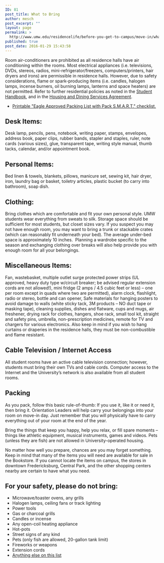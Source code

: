 ```yaml
---
ID: 81
post_title: What to Bring
author: mesch
post_excerpt: ""
layout: page
permalink: >
  http://www.umw.edu/residencelife/before-you-get-to-campus/move-in/what-to-bring/
published: true
post_date: 2016-01-29 15:43:58
---
```

Room air-conditioners are prohibited as all residence halls have air conditioning within the rooms. Most electrical appliances (i.e. televisions, DVDs, stereos, radios, mini-refrigerator/freezers, computers/printers, hair dryers and irons) are permissible in residence halls. However, due to safety considerations, flame or spark-producing items (i.e. candles, halogen lamps, incense burners, oil burning lamps, lanterns and space heaters) are not permitted. Refer to further residential policies as noted in the <a href="http://publications.umw.edu/student-handbook/">Student Handbook</a>, and in the <a href="http://www.umw.edu/residencelife/before-you-get-to-campus/services-agreement/">Housing and Dining Services Agreement</a>.
<ul>
 	<li><a href="http://www.umw.edu/residencelife/wp-content/uploads/sites/30/2016/06/Eagle-Approved-list.pdf">Printable "Eagle Approved Packing List with Pack S.M.A.R.T." checklist.</a></li>
</ul>
<h2>Desk Items:</h2>
Desk lamp, pencils, pens, notebook, writing paper, stamps, envelopes, address book, paper clips, rubber bands, stapler and staples, ruler, note cards (various sizes), glue, transparent tape, writing style manual, thumb tacks, calendar, and/or appointment book.
<h2>Personal Items:</h2>
Bed linen &amp; towels, blankets, pillows, manicure set, sewing kit, hair dryer, iron, laundry bag or basket, toiletry articles, plastic bucket (to carry into bathroom), soap dish.
<h2>Clothing:</h2>
Bring clothes which are comfortable and fit your own personal style. UMW students wear everything from sweats to silk. Storage space should be sufficient for most students, but closet sizes vary. If you suspect you may not have enough room, you may want to bring a trunk or stackable crates (which can reasonably fit underneath your bed). The average under-bed space is approximately 10 inches.  Planning a wardrobe specific to the season and exchanging clothing over breaks will also help provide you with enough room for all your belongings.
<h2>Miscellaneous Items:</h2>
Fan, wastebasket, multiple outlet surge protected power strips (UL approved, heavy duty type w/circuit breaker; be advised regular extension cords are not allowed!), mini fridge (2 amps / 4.5 cubic feet or less) – one per room except in quads where two are permitted), alarm clock, flashlight, radio or stereo, bottle and can opener, Safe materials for hanging posters to avoid damage to walls (white sticky tack, 3M products – NO duct tape or masking tape), cleaning supplies, dishes and flatware, cups and mugs, air freshener, drying rack for clothes, hangers, shoe rack, small tool kit, straight and safety pins, umbrella, non-prescription medicines, remote for TV and chargers for various electronics. Also keep in mind if you wish to hang curtains or draperies in the residence halls, they must be non-combustible and flame resistant.
<h2>Cable Television / Internet Access</h2>
All student rooms have an active cable television connection; however, students must bring their own TVs and cable cords. Computer access to the Internet and the University’s network is also available from all student rooms.
<h2>Packing</h2>
As you pack, follow this basic rule-of-thumb: If you use it, like it or need it, then bring it. Orientation Leaders will help carry your belongings into your room on move-in day. Just remember that you will physically have to carry everything out of your room at the end of the year.

Bring the things that keep you happy, help you relax, or fill spare moments – things like athletic equipment, musical instruments, games and videos. Pets (unless they are fish) are not allowed in University-operated housing.

No matter how well you prepare, chances are you may forget something. Keep in mind that many of the items you will need are available for sale in the Bookstore. If you cannot locate the items on campus, the stores in downtown Fredericksburg, Central Park, and the other shopping centers nearby are certain to have what you need.
<h2><strong>For your safety, please do not bring:</strong></h2>
<ul>
 	<li>Microwave/toaster ovens, any grills</li>
 	<li>Halogen lamps, ceiling fans or track lighting</li>
 	<li>Power tools</li>
 	<li>Gas or charcoal grills</li>
 	<li>Candles or incense</li>
 	<li>Any open-coil heating appliance</li>
 	<li>Hot-pots</li>
 	<li>Street signs of any kind</li>
 	<li>Pets (only fish are allowed, 20-gallon tank limit)</li>
 	<li>Fireworks or weapons</li>
 	<li>Extension cords</li>
 	<li><a href="http://www.umw.edu/residencelife/before-you-get-to-campus/move-in/prohibited-in-residence-halls/">Anything else on this list</a></li>
</ul>